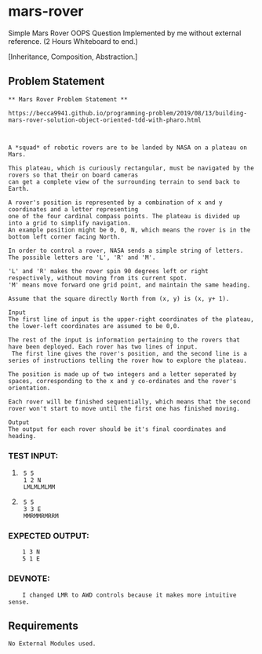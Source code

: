 # mars-rover



Simple Mars Rover OOPS Question Implemented by me without external reference. (2 Hours Whiteboard to end.)

[Inheritance, Composition, Abstraction.] 




## Problem Statement

    ** Mars Rover Problem Statement **

    https://becca9941.github.io/programming-problem/2019/08/13/building-mars-rover-solution-object-oriented-tdd-with-pharo.html

    

    A *squad* of robotic rovers are to be landed by NASA on a plateau on Mars.

    This plateau, which is curiously rectangular, must be navigated by the rovers so that their on board cameras 
    can get a complete view of the surrounding terrain to send back to Earth.

    A rover's position is represented by a combination of x and y coordinates and a letter representing 
    one of the four cardinal compass points. The plateau is divided up into a grid to simplify navigation. 
    An example position might be 0, 0, N, which means the rover is in the bottom left corner facing North.

    In order to control a rover, NASA sends a simple string of letters. The possible letters are 'L', 'R' and 'M'.

    'L' and 'R' makes the rover spin 90 degrees left or right respectively, without moving from its current spot. 
    'M' means move forward one grid point, and maintain the same heading.

    Assume that the square directly North from (x, y) is (x, y+ 1).

    Input
    The first line of input is the upper-right coordinates of the plateau, the lower-left coordinates are assumed to be 0,0.

    The rest of the input is information pertaining to the rovers that have been deployed. Each rover has two lines of input.
     The first line gives the rover's position, and the second line is a series of instructions telling the rover how to explore the plateau.

    The position is made up of two integers and a letter seperated by spaces, corresponding to the x and y co-ordinates and the rover's orientation.

    Each rover will be finished sequentially, which means that the second rover won't start to move until the first one has finished moving.

    Output
    The output for each rover should be it's final coordinates and heading.

    

### TEST INPUT: 
    
1)      
        5 5
        1 2 N
        LMLMLMLMM

2)      
        5 5
        3 3 E
        MMRMMRMRRM

### EXPECTED OUTPUT:
        
        1 3 N
        5 1 E

### DEVNOTE: 

        I changed LMR to AWD controls because it makes more intuitive sense. 



## Requirements

    No External Modules used. 



